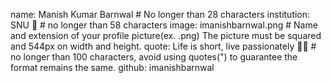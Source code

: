 name: Manish Kumar Barnwal # No longer than 28 characters
institution: SNU 🚩 # no longer than 58 characters
image: imanishbarnwal.png # Name and extension of your profile picture(ex. <YOUR-USERNAME>.png) The picture must be squared and 544px on width and height.
quote: Life is short, live passionately 👨‍💻 # no longer than 100 characters, avoid using quotes(") to guarantee the format remains the same.
github: imanishbarnwal
